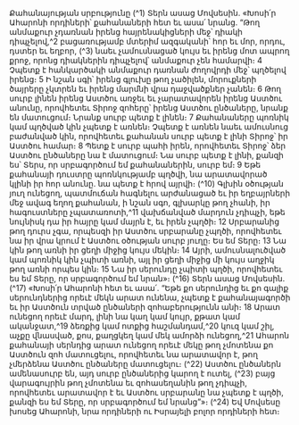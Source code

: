 
Քահանայության սրբությունը
(^1) Տերն ասաց Մովսեսին. «Խոսի՛ր Ահարոնի որդիների՝ քահանաների հետ եւ ասա՛ նրանց. “Թող անմաքուր չդառնան
իրենց հայրենակիցների մեջ՝ դիակի դիպչելով,^2 բացառությամբ մտերիմ ազգականի՝ հոր եւ մոր, որդու, դստեր եւ եղբոր,
(^3) նաեւ չամուսնացած կույս եւ իրենց մոտ ապրող քրոջ, որոնց դիակներին դիպչելով՝ անմաքուր չեն համարվի։ 4 Չպետք է
հանկարծակի անմաքուր դառնան ժողովրդի մեջ՝ պղծելով իրենց։ 5 Ի նշան սգի՝ իրենց գլուխը թող չածիլեն, մորուքների
ծայրերը չկտրեն եւ իրենց մարմնի վրա դաջվածքներ չանեն։ 6 Թող սուրբ լինեն իրենց Աստծու առջեւ եւ չարատավորեն
իրենց Աստծու անունը, որովհետեւ Տիրոջ զոհերը՝ իրենց Աստծու ընծաները, նրանք են մատուցում։ Նրանք սուրբ պետք
է լինեն։ 7 Քահանաները պոռնիկ կամ պղծված կին չպետք է առնեն։ Չպետք է առնեն նաեւ ամուսնուց բաժանված կին,
որովհետեւ քահանան սուրբ պետք է լինի Տիրոջ՝ իր Աստծու համար։ 8 Պետք է սուրբ պահի իրեն, որովհետեւ Տիրոջ՝ ձեր
Աստծու ընծաները նա է մատուցում։ Նա սուրբ պետք է լինի, քանզի ես՝ Տերս, որ սրբագործում եմ քահանաներին, սուրբ
եմ։ 9 Եթե քահանայի դուստրը պոռնկությամբ պղծվի, նա արատավորած կլինի իր հոր անունը. նա պետք է հրով այրվի։
(^10) Գլխին օծության յուղ ունեցող, պատմուճան հագնելու արժանացած եւ իր եղբայրների մեջ ավագ եղող քահանան, ի
նշան սգո, գլխարկը թող չհանի, իր հագուստները չպատառոտի,^11 վախճանված մարդուն չդիպչի, եթե նույնիսկ դա իր
հայրը կամ մայրն է, եւ իրեն չպղծի։ 12 Սրբարանից թող դուրս չգա, որպեսզի իր Աստծու սրբարանը չպղծի, որովհետեւ նա
իր վրա կրում է Աստծու օծության սուրբ յուղը։ Ես եմ Տերը։ 13 Նա կին թող առնի իր ցեղի միջից կույս մեկին։ 14 Այրի,
ամուսնալուծված կամ պոռնիկ կին չպիտի առնի, այլ իր ցեղի միջից մի կույս աղջիկ թող առնի որպես կին։ 15 Նա իր
սերունդը չպիտի պղծի, որովհետեւ ես եմ Տերը, որ սրբագործում եմ նրան»։
(^16) Տերն ասաց Մովսեսին. (^17) «Խոսի՛ր Ահարոնի հետ եւ ասա՛. “Եթե քո սերունդից եւ քո գալիք սերունդներից որեւէ մեկն
արատ ունենա, չպետք է քահանայագործի եւ իր Աստծուն տրված ընծաների զոհաբերությունն անի։ 18 Արատ ունեցող
որեւէ մարդ, լինի նա կաղ կամ կույր, քթատ կամ ականջատ,^19 ձեռքից կամ ոտքից հաշմանդամ,^20 կուզ կամ շիլ, աչքը
վնասված, քոս, քաղցկեղ կամ մեկ ամորձի ունեցող,^21 Ահարոն քահանայի սերնդից արատ ունեցող որեւէ մեկը թող
չմոտենա քո Աստծուն զոհ մատուցելու, որովհետեւ նա արատավոր է, թող չմերձենա Աստծու ընծաները մատուցելու։
(^22) Աստծու ընծաներն ամենասուրբ են, այդ սուրբ ընծաներից կարող է ուտել, (^23) բայց վարագույրին թող չմոտենա եւ
զոհասեղանին թող չդիպչի, որովհետեւ արատավոր է եւ Աստծու սրբարանը նա չպետք է պղծի, քանզի ես եմ Տերը, որ
սրբագործում եմ նրանց”»։
(^24) Եվ Մովսեսը խոսեց Ահարոնի, նրա որդիների ու Իսրայելի բոլոր որդիների հետ։
